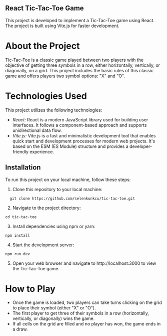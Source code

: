 ## React Tic-Tac-Toe Game

This project is developed to implement a Tic-Tac-Toe game using React. The project is built using Vite.js for faster development.

# About the Project

Tic-Tac-Toe is a classic game played between two players with the objective of getting three symbols in a row, either horizontally, vertically, or diagonally, on a grid. This project includes the basic rules of this classic game and offers players two symbol options: "X" and "O".

# Technologies Used

This project utilizes the following technologies:

- _React:_ React is a modern JavaScript library used for building user interfaces. It follows a component-based approach and supports unidirectional data flow.
- _Vite.js:_ Vite.js is a fast and minimalistic development tool that enables quick start and development processes for modern web projects. It's based on the ESM (ES Module) structure and provides a developer-friendly experience.

## Installation

To run this project on your local machine, follow these steps:

1. Clone this repository to your local machine:

```
  git clone https://github.com/selenkunkcu/tic-tac-toe.git
```

2. Navigate to the project directory:

```
cd tic-tac-toe
```

3. Install dependencies using npm or yarn:

```
npm install
```

4. Start the development server:

```
npm run dev
```

5. Open your web browser and navigate to http://localhost:3000 to view the Tic-Tac-Toe game.

# How to Play

- Once the game is loaded, two players can take turns clicking on the grid to place their symbol (either "X" or "O").
- The first player to get three of their symbols in a row (horizontally, vertically, or diagonally) wins the game.
- If all cells on the grid are filled and no player has won, the game ends in a draw.
